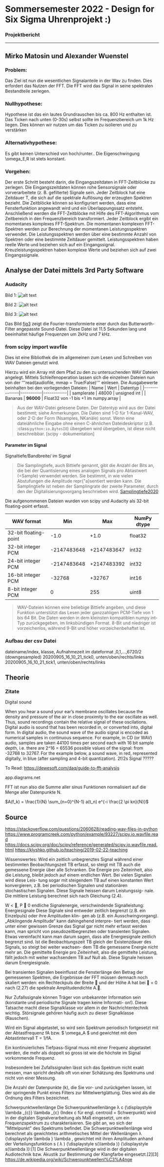 # Sommersemester 2022 - Design for Six Sigma Uhrenprojekt :) 

### Projektbericht

-----------
Mirko Matosin und Alexander Wuenstel
-----------

### Problem:
Das Ziel ist nun die wesentlichen Signalanteile in der Wav zu finden. Dies erfordert das Nutzen der FFT. Die FFT 
wird das Signal in seine spektralen Bestandteile zerlegen. 

### Nullhypothese:
Hypothese ist das ein lautes Grundrauschen bis ca. 800 Hz enthalten ist. Das Ticken nach unten (0-30s) selbst sollte im 
Frequenzbereich um 1k Hz liegen. Dies können wir nutzen um das Ticken zu isolieren und zu verstärken

### Alternativhypothese: 
Es gibt keinen Unterschied von hoch/runter.. Die Eigenschwingung \omega_E,R ist stets konstant.

### Vorgehen:
Der erste Schritt besteht darin, die Eingangszeitdaten in FFT-Zeitblöcke zu zerlegen. Die Eingangszeitdaten können rohe 
Sensorsignale oder vorverarbeitete (z. B. gefilterte) Signale sein. Jeder Zeitblock hat eine Zeitdauer T, die sich auf 
die spektrale Auflösung der erzeugten Spektren bezieht. Die Zeitblöcke können so konfiguriert werden, dass eine 
Fensterfunktion angewandt wird und ein Überlappungssatz entsteht. 
Anschließend werden die FFT-Zeitblöcke mit Hilfe des FFT-Algorithmus vom Zeitbereich in den Frequenzbereich transformiert. 
Jeder Zeitblock ergibt ein momentanes komplexes FFT-Spektrum. 
Die momentanen komplexen FFT-Spektren werden zur Berechnung der momentanen Leistungsspektren verwendet. Die Leistungsspektren 
werden über eine bestimmte Anzahl von Spektren oder eine bestimmte Zeitdauer gemittelt. Leistungsspektren haben reelle 
Werte und beziehen sich auf ein Eingangssignal. Kreuzleistungsspektren haben komplexe Werte und beziehen sich auf zwei 
Eingangssignale.


## Analyse der Datei mittels 3rd Party Software
### Audacity

 
Bild 1:
![alt text][fig1]

[fig1]: bilder_doku/Spurpanel001.png "Bild einer gebutterten FFT"


Bild 2:
![alt text][fig2]

[fig2]: bilder_doku/Spurpanel004.png "Vergrößerte Darstellung der ersten Spur und des ersten Tickens"


 
Bild 3:
![alt text][fig3]

[fig3]: bilder_doku/gebutterte_fft.png "Bild einer gebutterten FFT"

Das Bild [fig3] zeigt die Fourier-transformierte einer durch das Butterworth-Filter angepasste Sound-Datei. Diese Datei ist 11.5 Sekunden lang und beeinhaltet häufige Frequenzen um 2kHz und 7 kHz.

### from scipy import wavfile

Dies ist eine Bibliothek die im allgemeinen zum Lesen und Schreiben von WAV Dateien genutzt wird. 

Hierzu wird ein Array mit dem Pfad zu den zu untersuchenden WAV Dateien angelegt. Mittels Schleifenoperation lassen sich die einzelnen Dateien nun von der '''read(audiofile, mmap = True/False)''' einlesen. Die Ausgabewerte beinhalten bei den vorliegenden Dateien:
| Name         | Wert     | Datentyp |
|--------------|-----------|------------|
| samplerate | 48000      | unsigned int        |
| Bananas      | **96000**  | Float32 von -1 bis +1 im numpy.array   |

> Aus der WAV-Datei gelesene Daten. Der Datentyp wird aus der Datei bestimmt; siehe Anmerkungen.  Die Daten sind 1-D für 1-Kanal-WAV, oder 2-D der Form (Nsamples, NKanäle) sonst. Wenn eine dateiähnliche Eingabe ohne einen C-ähnlichen Dateideskriptor (z.B. :class:`python:io.BytesIO`) übergeben wird übergeben, ist diese nicht beschreibbar. [scipy - dokumentation]


#### **Parameter im Signal**
Signaltiefe/Bandbreite/ im Signal

> Die Samplingtiefe, auch Bittiefe genannt, gibt die Anzahl der Bits an, die bei der Quantisierung eines analogen Signals pro Abtastwert (=Sample) verwendet werden. Sie bestimmt, in wie vielen Abstufungen die Amplitude repr{\"a}sentiert werden kann. Die Samplingtiefe ist neben der Samplingrate der zweite Parameter, durch den der Digitalisierungsvorgang beschrieben wird.
[Samplingtiefe2020](https://de.wikipedia.org/w/index.php?title=Samplingtiefe&oldid=201136951)

Die aufgenommenen Dateien wurden von scipy und Audacity als 32-bit floating-point erfasst. 

|WAV format   | Min | Max |  NumPy dtype
|--------------|-----------|------------|---|
| 32-bit floating-point  |-1.0        | +1.0        | float32
| 32-bit integer PCM     |-2147483648 | +2147483647 | int32
| 24-bit integer PCM     |-2147483648 | +2147483392 | int32
| 16-bit integer PCM     |-32768      | +32767      | int16
| 8-bit integer PCM      |0           | 255         | uint8

> WAV-Dateien können eine beliebige Bittiefe angeben, und diese Funktion unterstützt das Lesen jeder ganzzahligen PCM-Tiefe von 1 bis 64 Bit.  Die Daten werden in dem kleinsten kompatiblen numpy int-Typ zurückgegeben, im linksbündigen Format. 8-Bit und  niedriger ist vorzeichenlos, während 9-Bit und höher vorzeichenbehaftet ist.

### Aufbau der csv Datei

dateiname/index, klasse, Aufnahmezeit im dateformat ,0,1,...,6720/2 (downgesampled)
20200905_16_10_21_tick0, unten/oben/rechts/links
20200905_16_10_21_tick1, unten/oben/rechts/links




## Theorie
### Zitate

Digital sound

When you hear a sound your ear’s membrane oscillates because the density and pressure of the air in close proximity 
to the ear oscillate as well. Thus, sound recordings contain the relative signal of these oscilations. Digital audio is 
sound that has been recorded in, or converted into, digital form. In digital audio, the sound wave of the audio signal 
is encoded as numerical samples in continuous sequence. For example, in CD (or WAV) audio, samples are taken 44100 times 
per second each with 16 bit sample depth, i.e. there are 2^16 = 65536 possible values of the signal: from -32768 to 32767. 
For the example below, a sound wave, in red, represented digitally, in blue (after sampling and 4-bit quantization).
2f/2s Signal    ?????

To Read:
https://dewesoft.com/daq/guide-to-fft-analysis

app.diagrams.net

FFT ist nun also die Summe aller sinus Funktionen normalisiert auf die Menge aller Datenpunkte N. 

$A(f_k) = \frac{1}{N} \sum_{n=0}^{N-1} a(t_n) e^{-i \frac{2 \pi kn}{N}}$


## Source
https://stackoverflow.com/questions/2060628/reading-wav-files-in-python
https://www.programcreek.com/python/example/93227/scipy.io.wavfile.read
https://docs.scipy.org/doc/scipy/reference/generated/scipy.io.wavfile.read.html
https://klyshko.github.io/teaching/2019-02-22-teaching


Wissenswertes:
Wird ein zeitlich unbegrenztes Signal während einer bestimmten Beobachtungszeit TB erfasst,
so steigt mit TB auch die gemessene Energie über alle Schranken. Die Energie pro Zeiteinheit,
also die Leistung, bleibt jedoch auf einem endlichen Wert. Bei vielen Signalen wird diese Leis-
tung sogar mit steigendem TB auf einen konstanten Wert konvergieren, z.B. bei periodischen
Signalen und stationären stochastischen Signalen. Diese Signale heissen darum Leistungssig-
nale. Die mittlere Leistung berechnet sich nach Gleichung (2.4).


 W < , P  0 endliche Signalenergie, verschwindende Signalleistung: Energiesignale
Diese Signale sind entweder zeitlich begrenzt (z.B. ein Einzelpuls) oder ihre Amplituden klin-
gen ab (z.B. ein Ausschwingvorgang). „Abklingende Amplitude“ kann dahingehend interpre-
tiert werden, dass unter einer gewissen Grenze das Signal gar nicht mehr erfasst werden kann,
man spricht von pseudozeitbegrenzten oder transienten Signalen. Etwas vereinfacht kann man
darum sagen, dass alle Energiesignale zeitlich begrenzt sind.
Ist die Beobachtungszeit TB gleich der Existenzdauer des Signals, so steigt bei weiter wachsen-
dem TB die gemessene Energie nicht mehr an. Die gemittelte Energie pro Zeiteinheit, also die
gemittelte Leistung, fällt jedoch mit weiter wachsendem TB auf Null ab. Diese Signale heissen
darum Energiesignale.

Bei transienten Signalen beeinflusst die Fensterlänge den Betrag der gemessenen Spektren, die
Ergebnisse der FFT müssen demnach noch skaliert werden: ein Rechteckpuls der Breite  und
der Höhe A hat bei  = 0 nach (2.27) die spektrale Amplitudendichte A..



Nur Zufallssignale können Träger
von unbekannter Information sein (konstante und periodische Signale tragen keine Informati-
on!). Diese Tatsache macht diese Signalklasse vor allem in der Nachrichtentechnik wichtig.
Störsignale gehören häufig auch zu dieser Signalklasse (Rauschen).

Wird ein Signal abgetastet, so wird sein Spektrum periodisch fortgesetzt mit der Abtastfrequenz fA bzw. $ \omega_A $ und gewichtet mit dem Abtastintervall T = 1/fA.

Ein kontinuierliches Tiefpass-Signal muss mit einer Frequenz abgetastet werden, die mehr als doppelt so gross ist wie die höchste im Signal vorkommende Frequenz.

Insbesondere bei Zufallssignalen lässt sich das Spektrum nicht exakt messen, man spricht deshalb oft von einer Schätzung des Spektrums und nicht von einer Messung.


Die Anzahl der Datenpunkte (k), die Sie vor- und zurückgehen lassen, ist der springende Punkt eines Filters zur Mittelwertglättung. Dies wird als die Ordnung des Filters bezeichnet.

Schwerpunktwellenlänge
Die Schwerpunktwellenlänge λ c {\displaystyle \lambda _{c}} \lambda _{c} (Index c für engl. centroid = Schwerpunkt) wird in der digitalen Signalverarbeitung als Maß eingesetzt, um ein Frequenzspektrum zu charakterisieren. Sie gibt an, wo sich der "Mittelpunkt" des Spektrums befindet.
Die Schwerpunktwellenlänge wird berechnet als gewichtetes arithmetisches Mittel der Wellenlängen λ {\displaystyle \lambda } \lambda , gewichtet mit ihren Amplituden anhand der Verteilungsfunktion s ( λ ) {\displaystyle s(\lambda )} {\displaystyle s(\lambda )}:[1] 
Die Schwerpunktwellenlänge wird in der digitalen Audiotechnik bzw. Akustik zur Bestimmung der Klangfarbe eingesetzt.[2][3]
https://de.wikipedia.org/wiki/Schwerpunktwellenl%C3%A4nge
